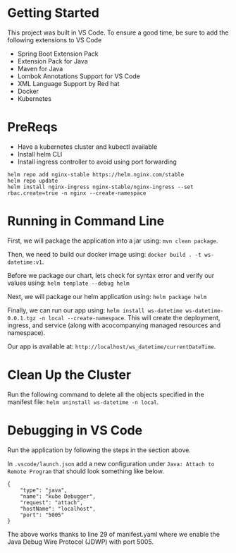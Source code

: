 # Getting Started
This project was built in VS Code. To ensure a good time, be sure to add the following extensions to VS Code
* Spring Boot Extension Pack
* Extension Pack for Java
* Maven for Java
* Lombok Annotations Support for VS Code
* XML Language Support by Red hat
* Docker
* Kubernetes

# PreReqs
* Have a kubernetes cluster and kubectl available
* Install helm CLI 
* Install ingress controller to avoid using port forwarding

```
helm repo add nginx-stable https://helm.nginx.com/stable
helm repo update
helm install nginx-ingress nginx-stable/nginx-ingress --set rbac.create=true -n nginx --create-namespace
```

# Running in Command Line
First, we will package the application into a jar using: `mvn clean package`. 

Then, we need to build our docker image using: `docker build . -t ws-datetime:v1`.

Before we package our chart, lets check for syntax error and verify our values using: `helm template --debug helm`

Next, we will package our helm application using: `helm package helm`

Finally, we can run our app using: `helm install ws-datetime ws-datetime-0.0.1.tgz -n local --create-namespace`. This will create the deployment, ingress, and service (along with acocompanying managed resources and namespace).

Our app is available at: `http://localhost/ws_datetime/currentDateTime`.

# Clean Up the Cluster
Run the following command to delete all the objects specified in the manifest file: `helm uninstall ws-datetime -n local`.

# Debugging in VS Code
Run the application by following the steps in the section above. 

In `.vscode/launch.json` add a new configuration under `Java: Attach to Remote Program` that should look something like below.
```
{
    "type": "java",
    "name": "kube Debugger",
    "request": "attach",
    "hostName": "localhost",
    "port": "5005"
}
```

The above works thanks to line 29 of manifest.yaml where we enable the Java Debug Wire Protocol (JDWP) with port 5005.